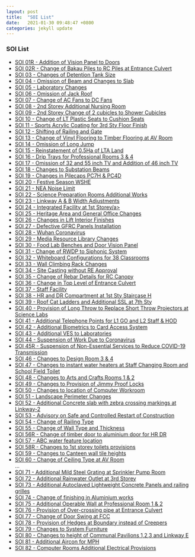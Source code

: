 ```yaml
---
layout: post
title:  "SOI List"
date:   2021-01-30 09:48:47 +0800
categories: jekyll update
---
```

<h3>SOI List</h3>
<ul id="myUL">
  <li><a href="https://drive.google.com/file/d/17aeb1ikIpEBclj7032V7RIqcKlqSeT3G/view?usp=sharing" target="_blank">SOI 01R - Addition of Vision Panel to Doors</a></li>
  <li><a href="https://drive.google.com/file/d/1Cg8C5jeS82yInYaA9j8Y0WcST66HX3Sn/view?usp=sharing" target="_blank">SOI 02R - Change of Bakau Piles to RC Piles at Entrance Culvert</a></li>
  <li><a href="https://drive.google.com/file/d/1NoVlc3gcD_tbL55SGw7Zun61HcUO0wSU/view?usp=sharing" target="_blank">SOI 03 - Changes of Detention Tank Size</a></li>
  <li><a href="https://drive.google.com/file/d/1fjTjO3JRFy1cpcjYf034wpfBCQGVM1H0/view?usp=sharing" target="_blank">SOI 04 - Omission of Beam and Changes to Slab</a></li>
  <li><a href="https://drive.google.com/file/d/1DzsR2mKX01jigCtJe1fE6xEYGzCq3NqK/view?usp=sharing" target="_blank">SOI 05 - Laboratory Changes</a></li>
  <li><a href="https://drive.google.com/file/d/1NaMGDOCf3N58gpX_GzDqeNOfmRe0Im5S/view?usp=sharing" target="_blank">SOI 06 - Omission of Jack Roof</a></li>
  <li><a href="https://drive.google.com/file/d/1WPaOCHEXykOFzrTLW8aJnLCKMN9xIC58/view?usp=sharing" target="_blank">SOI 07 - Change of AC Fans to DC Fans</a></li>
  <li><a href="https://drive.google.com/file/d/1bjOdqaajntZgj8jGfqZ2zIxbm1c9owzW/view?usp=sharing" target="_blank">SOI 08 - 2nd Storey Additional Nursing Room</a></li>
  <li><a href="https://drive.google.com/file/d/12TO5W5vJ9T2nIAYOHD1ZpeYfuQj5F-dB/view?usp=sharing" target="_blank">SOI 09 - 2nd Storey Change of 2 cubicles to Shower Cubicles</a></li>
  <li><a href="https://drive.google.com/file/d/1ZUZ6OTu_9gT6la5amhl34mVDPTCQLfiN/view?usp=sharing" target="_blank">SOI 10 - Change of LT Plastic Seats to Cushion Seats</a></li>
  <li><a href="https://drive.google.com/file/d/1N_mHFewp6totOs2ucay7-7VO2vG5dTOw/view?usp=sharing" target="_blank">SOI 11 - Sports Acrylic Coating for 3rd Sty Floor Finish</a></li>
  <li><a href="https://drive.google.com/file/d/1OIOhvCVjcwyE3ATNwyxcZv_l1Z5hRu0c/view?usp=sharing" target="_blank">SOI 12 - Shifting of Railing and Gate</a></li>
  <li><a href="https://drive.google.com/file/d/1wRzi0_r1phPR_OK1Qc55Xjuo1fgxOvu_/view?usp=sharing" target="_blank">SOI 13 - Change of Vinyl Flooring to Timber Flooring at AV Room</a></li>
  <li><a href="https://drive.google.com/file/d/1KSfh9yXZiR-hA9IOKft1IJXc4RWo1ELo/view?usp=sharing" target="_blank">SOI 14 - Omission of Long Jump</a></li>
  <li><a href="https://drive.google.com/file/d/1JhJC3zUEwcVBIaz39kQ79fv3-1wrv5ko/view?usp=sharing" target="_blank">SOI 15 - Reinstatement of 0.5Ha of LTA Land</a></li>
  <li><a href="https://drive.google.com/file/d/1L23lu6JR4aVgJLkvAvJrKA5MfpGQhmzU/view?usp=sharing" target="_blank">SOI 16 - Drip Trays for Professional Rooms 3 & 4</a></li>
  <li><a href="https://drive.google.com/file/d/15AaLJGXvRA5qmFrDQDtUS1PE5DdrbffB/view?usp=sharing" target="_blank">SOI 17 - Omission of 32 and 55 inch TV and Addition of 46 inch TV</a></li>
  <li><a href="https://drive.google.com/file/d/1hXELP6QeeRO3MDz6VEZ4c9LgjFS6BbyF/view?usp=sharing" target="_blank">SOI 18 - Changes to Substation Beams</a></li>
  <li><a href="https://drive.google.com/file/d/1y2PpMHI56d2pXQaosBGQ6_fo1w3seY_6/view?usp=sharing" target="_blank">SOI 19 - Changes in Pilecaps PC7H & PC4D</a></li>
  <li><a href="https://drive.google.com/file/d/1PW0nfVw_lve9GSYXhbn2LHZFbKzpXg4A/view?usp=sharing" target="_blank">SOI 20 - Festive Season WSHE</a></li>
  <li><a href="https://drive.google.com/file/d/1OcZYHccfWW-lT4kSQoRPKh4adTnwDuIK/view?usp=sharing" target="_blank">SOI 21 - NEA Noise Limit</a></li>
  <li><a href="https://drive.google.com/file/d/1WoGTE2oCzt-aNCP3TWqdkQAVpju1i3Ls/view?usp=sharing" target="_blank">SOI 22 - Science Preparation Rooms Additional Works</a></li>
  <li><a href="https://drive.google.com/file/d/1IJEzL_elaubf1Eo9JREQ4YwBNgrLMO5K/view?usp=sharing" target="_blank">SOI 23 - Linkway A & B Width Adjustments</a></li>
  <li><a href="https://drive.google.com/file/d/1x3nljcvSZhb1C196kvxw6dYUUC1x7Gf3/view?usp=sharing" target="_blank">SOI 24 - Integrated Facility at 1st Storey/a></li>
  <li><a href="https://drive.google.com/file/d/1z-CXKtw8g4FNXhIqs-WvBohWdC43t06S/view?usp=sharing" target="_blank">SOI 25 - Heritage Area and General Office Changes</a></li>
  <li><a href="https://drive.google.com/file/d/18nSAO_7Ui8eNul9St7xYFV3h2fovLyZS/view?usp=sharing" target="_blank">SOI 26 - Changes in Lift Interior Finishes</a></li>
  <li><a href="https://drive.google.com/file/d/13A5T3ziV2b4ouUoXgpV-k6PNa3WxlrFz/view?usp=sharing" target="_blank">SOI 27 - Defective GFRC Panels Installation</a></li>
  <li><a href="https://drive.google.com/file/d/1I9NAfsz1jSUfYLQN3zLvMJXxqpIr9cGF/view?usp=sharing" target="_blank">SOI 28 - Wuhan Coronavirus</a></li>
  <li><a href="https://drive.google.com/file/d/1IVniMcG5tBqaSE2rFyT-44Uu46JoyO96/view?usp=sharing" target="_blank">SOI 29 - Media Resource Library Changes</a></li>
  <li><a href="https://drive.google.com/file/d/14IJ8AE5GZa63yvi3SbbXVnX7JBVRDBoz/view?usp=sharing" target="_blank">SOI 30 - Food Lab Benches and Door Vision Panel</a></li>
  <li><a href="https://drive.google.com/file/d/19V_upd0lL02haewnOIV1fmcQ44_VFU_B/view?usp=sharing" target="_blank">SOI 31 - Change of RWDP to Siphonic System</a></li>
  <li><a href="https://drive.google.com/file/d/1M8DbiMTGaH9l12wjP9o4QnNWqhwSkkCM/view?usp=sharing" target="_blank">SOI 32 - Whiteboard Configurations for 38 Classrooms</a></li>
  <li><a href="https://drive.google.com/file/d/1EeDH7hNJtVfdaAMJu6VE7wLrZ5YG7E_U/view?usp=sharing" target="_blank">SOI 33 - Wall Climbing Rack Changes</a></li>
  <li><a href="https://drive.google.com/file/d/1KzQQepJWBY6PyzyD2O331iV4MGS4ub4U/view?usp=sharing" target="_blank">SOI 34 - Site Casting without RE Approval</a></li>
  <li><a href="https://drive.google.com/file/d/1ShX52VkxbVYr5t1oyiL_TKW8cn6bo8Zm/view?usp=sharing" target="_blank">SOI 35 - Change of Rebar Details for RC Canopy</a></li>
  <li><a href="https://drive.google.com/file/d/1i_fLP-O--HiKTYDi0CywyF5q3ybbKSlx/view?usp=sharing" target="_blank">SOI 36 - Change in Top Level of Entrance Culvert</a></li>
  <li><a href="https://drive.google.com/file/d/1orgu1HbPe7PrtU2c0nLnhtu24AiNo3lk/view?usp=sharing" target="_blank">SOI 37 - Staff Facility</a></li>
  <li><a href="https://drive.google.com/file/d/1gzaXisfFFSMvGjARpGKBvxPK6N2Y0LIx/view?usp=sharing" target="_blank">SOI 38 - HR and DR Compartment at 1st Sty Staircase H</a></li>
  <li><a href="https://drive.google.com/file/d/1Ds-r4SrISEs2ETIX2MeMTCnNEfl0PQJW/view?usp=sharing" target="_blank">SOI 39 - Roof Cat Ladders and Additional SSL at 7th Sty</a></li>
  <li><a href="https://drive.google.com/file/d/1rIsbp5pPviNK8RHCVu4h7xsAxb8_wi7a/view?usp=sharing" target="_blank">SOI 40 - Provision of Long Throw to Replace Short Throw Projectors at Science Labs</a></li>
  <li><a href="https://drive.google.com/file/d/1lEQxD9N_vLh98jfhAXH6-hHEM676GUQS/view?usp=sharing" target="_blank">SOI 41 - Additional Telephone Points for L1 GO and L2 Staff & HOD</a></li>
  <li><a href="https://drive.google.com/file/d/1j2ZvWQOhgtkzaVp7gFjuENpg-sD4qwkC/view?usp=sharing" target="_blank">SOI 42 - Additional Biometrics to Card Access System</a></li>
  <li><a href="https://drive.google.com/file/d/1C8EgWYXvKoIvhUBuCEQmDSPCvcwaY_8A/view?usp=sharing" target="_blank">SOI 43 - Additional VES to Laboratories</a></li>
  <li><a href="https://drive.google.com/file/d/1-IXmS1OrsgJ1nHAFqJitVP-oenhFV9dG/view?usp=sharing" target="_blank">SOI 44 - Suspension of Work Due to Coronavirus</a></li>
  <li><a href="https://drive.google.com/file/d/19_3KxO7udFd9aQza-sAxnePmJfDpX9DJ/view?usp=sharing" target="_blank">SOI 45R - Suspension of Non-Essential Services to Reduce COVID-19 Transmission</a></li>
  <li><a href="https://drive.google.com/file/d/1v-1cdXxrEca3xexqBkasnkq-RuemsZvG/view?usp=sharing" target="_blank">SOI 46 - Changes to Design Room 3 & 4</a></li>
  <li><a href="https://drive.google.com/file/d/1URzYI_60N_Pz3LSF49NtQ6KGa2ZKfmWN/view?usp=sharing" target="_blank">SOI 47 - Changes to instant water heaters at Staff Changing Room and School Field Toilet</a></li>
  <li><a href="https://drive.google.com/file/d/1mfO0qk_nhNKCeX_ZnsCwjMIu41PlZd1T/view?usp=sharing" target="_blank">SOI 48 - Changes to Arts and Crafts Rooms 1 & 2</a></li>
  <li><a href="https://drive.google.com/file/d/1EcYMbXqZlsKcUmH4UrBB8IEE4OQjg9Ot/view?usp=sharing" target="_blank">SOI 49 - Changes to Provision of Jimmy Proof Locks</a></li>
  <li><a href="https://drive.google.com/file/d/1mOji7xsY36SzLRQWLzKV9ubKB3hCSNkQ/view?usp=sharing" target="_blank">SOI 50 - Changes to location of Computer Workroom</a></li>
  <li><a href="https://drive.google.com/file/d/1yHA77EtBaMv-Z0V1Vh1otJIF32n0KXiF/view?usp=sharing" target="_blank">SOI 51 - Landscape Perimeter Changes</a></li>
  <li><a href="https://drive.google.com/file/d/1t2oAj8yjsBvWO5-_cWdjqValpyrQe55A/view?usp=sharing" target="_blank">SOI 52 - Additional Concrete slab with zebra crossing markings at Linkway-2</a></li>
  <li><a href="https://drive.google.com/file/d/1xFCR2azZrGt127OjW2iUakkXgi3APp9q/view?usp=sharing" target="_blank">SOI 53 - Advisory on Safe and Controlled Restart of Construction</a></li>
  <li><a href="https://drive.google.com/file/d/1zVSwNzprXvB1khBxWJ1kYpqjYM7oASID/view?usp=sharing" target="_blank">SOI 54 - Change of Railing Type</a></li>
  <li><a href="https://drive.google.com/file/d/1lOzOkh70NTdFqg7y7rNUbhglqGVRJm_O/view?usp=sharing" target="_blank">SOI 55 - Change of Wall Type and Thickness</a></li>
  <li><a href="https://drive.google.com/file/d/13F4etRP43ow9pBdw0fSeRVngCccSAi1E/view?usp=sharing" target="_blank">SOI 56R - Change of timber door to aluminium door for HR DR</a></li>
  <li><a href="https://drive.google.com/file/d/10ZCjpKtdSk89NiHSy6zUU8p5j04kFExv/view?usp=sharing" target="_blank">SOI 57 - ABC water feature location</a></li>
  <li><a href="https://drive.google.com/file/d/1u1WgSkZJa4LebOPjmvozt4J8j7MICTdV/view?usp=sharing" target="_blank">SOI 58R - Changes to 1st storey toilets provisions</a></li>
  <li><a href="https://drive.google.com/file/d/1vqrfo0ypLfNj5YgT8Tj93Fais7udaf1j/view?usp=sharing" target="_blank">SOI 59 - Changes to Canteen wall tile heights</a></li>
  <li><a href="https://drive.google.com/file/d/1xIRXpCUaS4TB07w05tI-J6NPtGrZKmv9/view?usp=sharing" target="_blank">SOI 60 - Change of Ceiling Type at AV Room</a></li>
  ...
  <!--<li><a href="" target="_blank"></a></li>
  <li><a href="" target="_blank"></a></li>
  <li><a href="" target="_blank"></a></li>
  <li><a href="" target="_blank"></a></li>
  <li><a href="" target="_blank"></a></li>
  <li><a href="" target="_blank"></a></li>
  <li><a href="" target="_blank"></a></li>
  <li><a href="" target="_blank"></a></li> -->
  <li><a href="https://drive.google.com/file/d/1i_SSViHKptVjHtQjery2Hs-eCtYnyHt3/view?usp=sharing" target="_blank">SOI 71 - Additional Mild Steel Grating at Sprinkler Pump Room</a></li>
  <li><a href="https://drive.google.com/file/d/1m7MxEMyQoDfiAr6H6L5btfvJwhjGV96-/view?usp=sharing" target="_blank">SOI 72 - Additional Rainwater Outlet at 3rd Storey</a></li>
  <li><a href="https://drive.google.com/file/d/1_SxiQdT02tAohrE5_CksHqQ3BJ5OZjkH/view?usp=sharing" target="_blank">SOI 73 - Additional Autoclaved Lightweight Concrete Panels and railing grilles</a></li>
  <li><a href="https://drive.google.com/file/d/1mPtADjidqaymjrouAvK570hoGDGbXwa2/view?usp=sharing" target="_blank">SOI 74 - Change of finishing in Aluminium works</a></li>
  <li><a href="https://drive.google.com/file/d/1_F09AsKJC4w2qgumj8KDLb0plp76hQ6K/view?usp=sharing" target="_blank">SOI 75 - Additional Operable Wall at Professional Room 1 & 2</a></li>
  <li><a href="https://drive.google.com/file/d/1PskOpm7KyWbWt5JyprV6snXBB_wMRTwl/view?usp=sharing" target="_blank">SOI 76 - Provision of Over-crossing pipe at Entrance Culvert</a></li>
  <li><a href="https://drive.google.com/file/d/11aaV8gTYtlBq3SPBxOnGqnjSlTfB_Uyg/view?usp=sharing" target="_blank">SOI 77 - Change of Door Swing at FCC</a></li>
  <li><a href="https://drive.google.com/file/d/1Aa9dubtJ2zYVvVezXiEW-nXzO92PB0et/view?usp=sharing" target="_blank">SOI 78 - Provision of Hedges at Boundary instead of Creepers</a></li>
  <li><a href="https://drive.google.com/file/d/1gFovKAqmfeWwHXzBaNIr0Glcj1YJu9js/view?usp=sharing" target="_blank">SOI 79 - Changes to System Furniture</a></li>
  <li><a href="https://drive.google.com/file/d/1fLNZPGU2i-SmhSRojo1FyvXRpHqJ1OGl/view?usp=sharing" target="_blank">SOI 80 - Changes to height of Communal Pavilions 1,2,3 and Linkway E</a></li>
  <li><a href="https://drive.google.com/file/d/1ymST4-OoPFheJf2hq3pk5-b9McX8NCZz/view?usp=sharing" target="_blank">SOI 81 - Additional Aircon for MPH</a></li>
  <li><a href="https://drive.google.com/file/d/1SZUlnu2wDRIk46P7B8PHB5i0AnW2KOJ1/view?usp=sharing" target="_blank">SOI 82 - Computer Rooms Additional Electrical Provisions</a></li>
  <!--<li><a href="" target="_blank"></a></li>
  <li><a href="" target="_blank"></a></li>
  <li><a href="" target="_blank"></a></li>
  <li><a href="" target="_blank"></a></li>
  <li><a href="" target="_blank"></a></li>
  <li><a href="" target="_blank"></a></li>
  <li><a href="" target="_blank"></a></li>
  <li><a href="" target="_blank"></a></li>
  <li><a href="" target="_blank"></a></li>
  <li><a href="" target="_blank"></a></li>
  <li><a href="" target="_blank"></a></li>
  <li><a href="" target="_blank"></a></li>
  <li><a href="" target="_blank"></a></li>
  <li><a href="" target="_blank"></a></li>
  <li><a href="" target="_blank"></a></li>
  <li><a href="" target="_blank"></a></li>
  <li><a href="" target="_blank"></a></li>
  <li><a href="" target="_blank"></a></li>
  <li><a href="" target="_blank"></a></li>
  <li><a href="" target="_blank"></a></li>
  <li><a href="" target="_blank"></a></li>
  <li><a href="" target="_blank"></a></li>
  <li><a href="" target="_blank"></a></li>
  <li><a href="" target="_blank"></a></li>
  <li><a href="" target="_blank"></a></li>
  <li><a href="" target="_blank"></a></li>
  <li><a href="" target="_blank"></a></li>
  <li><a href="" target="_blank"></a></li>
  <li><a href="" target="_blank"></a></li>
  <li><a href="" target="_blank"></a></li>
  <li><a href="" target="_blank"></a></li>
  <li><a href="" target="_blank"></a></li>
  <li><a href="" target="_blank"></a></li>
  <li><a href="" target="_blank"></a></li>
  <li><a href="" target="_blank"></a></li>
  <li><a href="" target="_blank"></a></li>
  <li><a href="" target="_blank"></a></li>
  <li><a href="" target="_blank"></a></li>
  <li><a href="" target="_blank"></a></li>
  <li><a href="" target="_blank"></a></li>
  <li><a href="" target="_blank"></a></li>
  <li><a href="" target="_blank"></a></li>
  <li><a href="" target="_blank"></a></li>
  <li><a href="" target="_blank"></a></li>
  <li><a href="" target="_blank"></a></li>
  <li><a href="" target="_blank"></a></li>
  <li><a href="" target="_blank"></a></li>
  <li><a href="" target="_blank"></a></li>
  <li><a href="" target="_blank"></a></li> -->
</ul>
